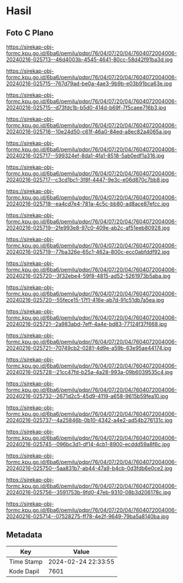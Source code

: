 # Hasil

## Foto C Plano

https://sirekap-obj-formc.kpu.go.id/6ba6/pemilu/pdpr/76/04/07/20/04/7604072004006-20240216-025713--46d4003b-4545-4641-80cc-58d42f91ba3d.jpg

https://sirekap-obj-formc.kpu.go.id/6ba6/pemilu/pdpr/76/04/07/20/04/7604072004006-20240216-025715--767d79ad-be0a-4ae3-9b9b-e03b91bca63e.jpg

https://sirekap-obj-formc.kpu.go.id/6ba6/pemilu/pdpr/76/04/07/20/04/7604072004006-20240216-025715--d73fdc1b-b5d0-414d-b69f-7f5caee716b3.jpg

https://sirekap-obj-formc.kpu.go.id/6ba6/pemilu/pdpr/76/04/07/20/04/7604072004006-20240216-025716--10e24d50-c61f-46a0-84ed-a8ec82a4065a.jpg

https://sirekap-obj-formc.kpu.go.id/6ba6/pemilu/pdpr/76/04/07/20/04/7604072004006-20240216-025717--599324ef-8da1-4fa1-8518-5ab0edf1a316.jpg

https://sirekap-obj-formc.kpu.go.id/6ba6/pemilu/pdpr/76/04/07/20/04/7604072004006-20240216-025717--c3cd1bc1-3f8f-4447-9e3c-e06d870c7bb8.jpg

https://sirekap-obj-formc.kpu.go.id/6ba6/pemilu/pdpr/76/04/07/20/04/7604072004006-20240216-025718--ea4cd7e4-781a-4c5c-bb80-ad8ace87efcc.jpg

https://sirekap-obj-formc.kpu.go.id/6ba6/pemilu/pdpr/76/04/07/20/04/7604072004006-20240216-025719--2fe993e8-97c0-409e-ab2c-af51eeb80928.jpg

https://sirekap-obj-formc.kpu.go.id/6ba6/pemilu/pdpr/76/04/07/20/04/7604072004006-20240216-025719--77ba326e-65c1-462a-800c-ecc0abfddf92.jpg

https://sirekap-obj-formc.kpu.go.id/6ba6/pemilu/pdpr/76/04/07/20/04/7604072004006-20240216-025720--3f32ebe4-59f8-4815-ad52-5261973b5aba.jpg

https://sirekap-obj-formc.kpu.go.id/6ba6/pemilu/pdpr/76/04/07/20/04/7604072004006-20240216-025720--55fece15-17f1-416e-ab7d-91c51db7a5ea.jpg

https://sirekap-obj-formc.kpu.go.id/6ba6/pemilu/pdpr/76/04/07/20/04/7604072004006-20240216-025721--2a983abd-7eff-4a4e-bd83-77124f37f668.jpg

https://sirekap-obj-formc.kpu.go.id/6ba6/pemilu/pdpr/76/04/07/20/04/7604072004006-20240216-025721--70749cb2-0281-4d9e-a59b-63e95ae44174.jpg

https://sirekap-obj-formc.kpu.go.id/6ba6/pemilu/pdpr/76/04/07/20/04/7604072004006-20240216-025728--21cc47fd-b25a-4a28-993a-09b6039535c4.jpg

https://sirekap-obj-formc.kpu.go.id/6ba6/pemilu/pdpr/76/04/07/20/04/7604072004006-20240216-025732--2671d2c5-45d9-4119-a658-9615b59fea10.jpg

https://sirekap-obj-formc.kpu.go.id/6ba6/pemilu/pdpr/76/04/07/20/04/7604072004006-20240216-025737--4a25846b-0b10-4342-a4e2-ad54b276131c.jpg

https://sirekap-obj-formc.kpu.go.id/6ba6/pemilu/pdpr/76/04/07/20/04/7604072004006-20240216-025745--096bc3d1-df14-4cb1-8900-ecddd59a8f6c.jpg

https://sirekap-obj-formc.kpu.go.id/6ba6/pemilu/pdpr/76/04/07/20/04/7604072004006-20240216-025750--5aa831b7-ab44-47a9-b4cb-0d3fdb6e0ce2.jpg

https://sirekap-obj-formc.kpu.go.id/6ba6/pemilu/pdpr/76/04/07/20/04/7604072004006-20240216-025756--3591753b-9fd0-47eb-9310-08b3d206178c.jpg

https://sirekap-obj-formc.kpu.go.id/6ba6/pemilu/pdpr/76/04/07/20/04/7604072004006-20240216-025714--07528275-ff78-4e2f-9649-79ba5a8140ba.jpg


## Metadata

| Key        | Value               |
| ---------- | ------------------- |
| Time Stamp | 2024-02-24 22:33:55 |
| Kode Dapil | 7601                |



